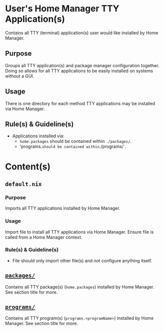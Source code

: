 # User's Home Manager TTY Application(s)

Contains all TTY (terminal) application(s) user would like installed by Home Manager.

## Purpose

Groups all TTY application(s) and package manager configuration together. Doing so allows for all TTY applications to be easily installed on systems without a GUI.

## Usage

There is one directory for each method TTY applications may be installed via Home Manager.

## Rule(s) & Guideline(s)

- Applications installed via:
   - `home.packages` should be contained within `./packages/`.
   - 'programs.<programName>` should be contained within `./programs/`.

# Content(s)

## `default.nix`

### Purpose

Imports all TTY applications installed by Home Manager.

### Usage

Import file to install all TTY applications via Home Manager. Ensure file is called from a Home Manager context.

### Rule(s) & Guideline(s)

- File should only import other file(s) and not configure anything itself.

## [`packages/`](./packages/README.md)

Contains all TTY package(s) (`home.packages`) installed by Home Manager. See section title for more.

## [`programs/`](./programs/README.md)

Contains all TTY program(s) (`programs.<programName>`) installed by Home Manager. See section title for more.

